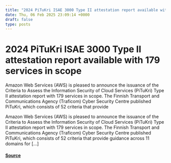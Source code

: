 ```yaml
---
title: "2024 PiTuKri ISAE 3000 Type II attestation report available with 179 services in scope"
date: Thu, 06 Feb 2025 23:09:14 +0000
draft: false
type: posts
---
```

# 2024 PiTuKri ISAE 3000 Type II attestation report available with 179 services in scope





Amazon Web Services (AWS) is pleased to announce the issuance of the Criteria to Assess the Information Security of Cloud Services (PiTuKri) Type II attestation report with 179 services in scope. The Finnish Transport and Communications Agency (Traficom) Cyber Security Centre published PiTuKri, which consists of 52 criteria that provide

Amazon Web Services (AWS) is pleased to announce the issuance of the Criteria to Assess the Information Security of Cloud Services (PiTuKri) Type II attestation report with 179 services in scope. The Finnish Transport and Communications Agency (Traficom) Cyber Security Centre published PiTuKri, which consists of 52 criteria that provide guidance across 11 domains for \[…\]

#### [Source](https://aws.amazon.com/blogs/security/2024-pitukri-isae-3000-type-ii-attestation-report-available-with-179-services-in-scope/)

